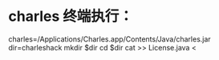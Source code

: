 # charles 终端执行：  
<text>
charles=/Applications/Charles.app/Contents/Java/charles.jar
dir=charleshack
mkdir $dir
cd $dir
cat >> License.java <<EOF
package com.xk72.charles;
public final class License {
    public static boolean a() { return true; }
    public static String b() { return "http://www.gfzj.us"; }
    public static String a(String name, String key) { return null; }
}
EOF
javac -encoding UTF-8 License.java -d .&& jar -uvf $charles com/xk72/charles/License.class
cd .. && rm -rf $dir
</text>
